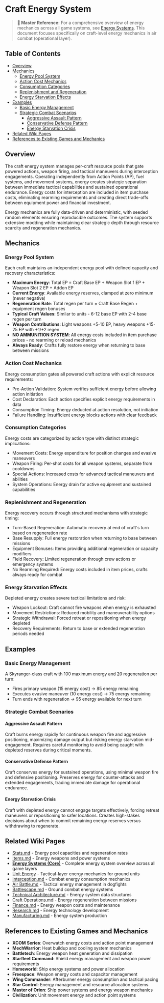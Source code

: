 # Craft Energy System

> **📖 Master Reference:** For a comprehensive overview of energy mechanics across all game systems, see [Energy Systems](../core/Energy_Systems.md). This document focuses specifically on craft-level energy mechanics in air combat (operational layer).

## Table of Contents
- [Overview](#overview)
- [Mechanics](#mechanics)
  - [Energy Pool System](#energy-pool-system)
  - [Action Cost Mechanics](#action-cost-mechanics)
  - [Consumption Categories](#consumption-categories)
  - [Replenishment and Regeneration](#replenishment-and-regeneration)
  - [Energy Starvation Effects](#energy-starvation-effects)
- [Examples](#examples)
  - [Basic Energy Management](#basic-energy-management)
  - [Strategic Combat Scenarios](#strategic-combat-scenarios)
    - [Aggressive Assault Pattern](#aggressive-assault-pattern)
    - [Conservative Defense Pattern](#conservative-defense-pattern)
    - [Energy Starvation Crisis](#energy-starvation-crisis)
- [Related Wiki Pages](#related-wiki-pages)
- [References to Existing Games and Mechanics](#references-to-existing-games-and-mechanics)

## Overview

The craft energy system manages per-craft resource pools that gate powered actions, weapon firing, and tactical maneuvers during interception engagements. Operating independently from Action Points (AP), fuel systems, and movement systems, energy creates strategic separation between immediate tactical capabilities and sustained operational endurance. Energy costs for interception are included in item purchase costs, eliminating rearming requirements and creating direct trade-offs between equipment power and financial investment.

Energy mechanics are fully data-driven and deterministic, with seeded random elements ensuring reproducible outcomes. The system supports extensive modding while maintaining clear strategic depth through resource scarcity and regeneration mechanics.

## Mechanics

### Energy Pool System

Each craft maintains an independent energy pool with defined capacity and recovery characteristics:

- **Maximum Energy**: Total EP = Craft Base EP + Weapon Slot 1 EP + Weapon Slot 2 EP + Addon EP
- **Current Energy**: Available energy reserves, clamped at zero minimum (never negative)
- **Regeneration Rate**: Total regen per turn = Craft Base Regen + equipment regen bonuses
- **Typical Craft Values**: Similar to units - 6-12 base EP with 2-4 base regen per turn
- **Weapon Contributions**: Light weapons +5-10 EP, heavy weapons +15-25 EP with +1/+2 regen
- **NO AMMUNITION SYSTEM**: All energy costs included in item purchase prices - no rearming or reload mechanics
- **Always Ready**: Crafts fully restore energy when returning to base between missions

### Action Cost Mechanics

Energy consumption gates all powered craft actions with explicit resource requirements:

- Pre-Action Validation: System verifies sufficient energy before allowing action initiation
- Cost Declaration: Each action specifies explicit energy requirements in data
- Consumption Timing: Energy deducted at action resolution, not initiation
- Failure Handling: Insufficient energy blocks actions with clear feedback

### Consumption Categories

Energy costs are categorized by action type with distinct strategic implications:

- Movement Costs: Energy expenditure for position changes and evasive maneuvers
- Weapon Firing: Per-shot costs for all weapon systems, separate from cooldowns
- Special Actions: Increased costs for advanced tactical maneuvers and abilities
- System Operations: Energy drain for active equipment and sustained capabilities

### Replenishment and Regeneration

Energy recovery occurs through structured mechanisms with strategic timing:

- Turn-Based Regeneration: Automatic recovery at end of craft's turn based on regeneration rate
- Base Resupply: Full energy restoration when returning to base between missions
- Equipment Bonuses: Items providing additional regeneration or capacity modifiers
- Field Recovery: Limited regeneration through crew actions or emergency systems
- No Rearming Required: Energy costs included in item prices, crafts always ready for combat

### Energy Starvation Effects

Depleted energy creates severe tactical limitations and risk:

- Weapon Lockout: Craft cannot fire weapons when energy is exhausted
- Movement Restrictions: Reduced mobility and maneuverability options
- Strategic Withdrawal: Forced retreat or repositioning when energy depleted
- Recovery Requirements: Return to base or extended regeneration periods needed

## Examples

### Basic Energy Management
A Skyranger-class craft with 100 maximum energy and 20 regeneration per turn:
- Fires primary weapon (15 energy cost) → 85 energy remaining
- Executes evasive maneuver (10 energy cost) → 75 energy remaining
- Turn ends with regeneration → 95 energy available for next turn

### Strategic Combat Scenarios

#### Aggressive Assault Pattern
Craft burns energy rapidly for continuous weapon fire and aggressive positioning, maximizing damage output but risking energy starvation mid-engagement. Requires careful monitoring to avoid being caught with depleted reserves during critical moments.

#### Conservative Defense Pattern
Craft conserves energy for sustained operations, using minimal weapon fire and defensive positioning. Preserves energy for counter-attacks and extended engagements, trading immediate damage for operational endurance.

#### Energy Starvation Crisis
Craft with depleted energy cannot engage targets effectively, forcing retreat maneuvers or repositioning to safer locations. Creates high-stakes decisions about when to commit remaining energy reserves versus withdrawing to regenerate.

## Related Wiki Pages

- [Stats.md](../crafts/Stats.md) - Energy pool capacities and regeneration rates
- [Items.md](../crafts/Items.md) - Energy weapons and power systems
- **[Energy Systems (Core)](../core/Energy_Systems.md)** - Complete energy system overview across all game layers
- [Unit Energy](../units/Energy.md) - Tactical-layer energy mechanics for ground units
- [Interception.md](../interception/Overview.md) - Combat energy consumption mechanics
- [Air Battle.md](../interception/Air%20Battle.md) - Tactical energy management in dogfights
- [Battlescape.md](../battlescape/Battlescape.md) - Ground combat energy systems
- [Technical Architecture.md](../architecture.md) - Energy system data structures
- [Craft Operations.md](../geoscape/Craft%20Operations.md) - Energy regeneration between missions
- [Finance.md](../finance/Finance.md) - Energy weapon costs and maintenance
- [Research.md](../basescape/Research.md) - Energy technology development
- [Manufacturing.md](../economy/Manufacturing.md) - Energy system production

## References to Existing Games and Mechanics

- **XCOM Series**: Overwatch energy costs and action point management
- **MechWarrior**: Heat buildup and cooling system mechanics
- **Battletech**: Energy weapon heat generation and dissipation
- **Starfleet Command**: Shield energy management and weapon power requirements
- **Homeworld**: Ship energy systems and power allocation
- **Freespace**: Weapon energy costs and capacitor management
- **Wing Commander**: Afterburner energy consumption and tactical pacing
- **Star Control**: Energy management and resource allocation systems
- **Master of Orion**: Ship power systems and energy weapon mechanics
- **Civilization**: Unit movement energy and action point systems

